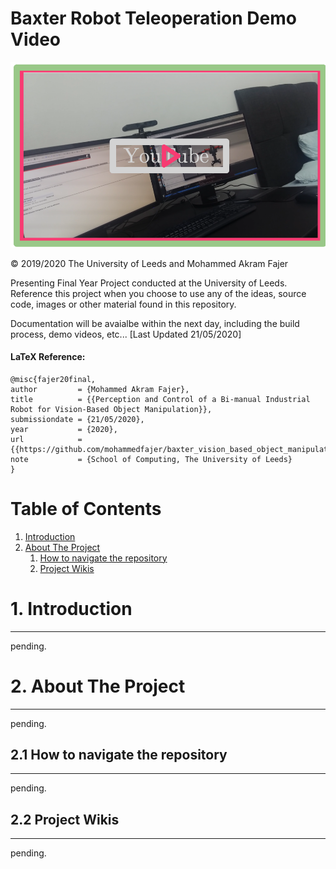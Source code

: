 


# Baxter Robot Teleoperation Demo Video

[![IMAGE ALT TEXT HERE](https://github.com/mohammedfajer/baxter_vision_based_object_manipulation/blob/master/Screenshot%202020-05-22%20at%2015.10.33.png)](https://www.youtube.com/watch?v=M65fOXamHPY)

© 2019/2020 The University of Leeds and Mohammed Akram Fajer

Presenting Final Year Project conducted at the University of Leeds. Reference this project when you choose to use any of the ideas, source code, images or other material found in this repository. 

Documentation will be avaialbe within the next day, including the build process, demo videos, etc... [Last Updated 21/05/2020]

#### LaTeX Reference:
```
@misc{fajer20final, 
author         = {Mohammed Akram Fajer},
title          = {{Perception and Control of a Bi-manual Industrial Robot for Vision-Based Object Manipulation}},
submissiondate = {21/05/2020},
year           = {2020},
url            = {{https://github.com/mohammedfajer/baxter_vision_based_object_manipulation}},
note           = {School of Computing, The University of Leeds}
}
```
Table of Contents
======

1. [Introduction](#introduction)
2. [About The Project](#paragraph1)
    1. [How to navigate the repository](#subparagraph1)
    2. [Project Wikis](#subparagraph2)

# 1. Introduction  <a name="introduction"></a>
------
pending.

# 2. About The Project <a name="paragraph1"></a>
------
pending.

## 2.1 How to navigate the repository <a name="subparagraph1"></a>
------
pending.

## 2.2 Project Wikis <a name="subparagraph2"></a>
------
pending.


